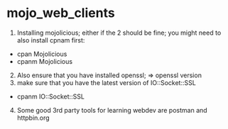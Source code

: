 # mojo_web_clients

1. Installing mojolicious; either if the 2 should be fine; you might need to also install cpnam first:
- cpan Mojolicious
- cpanm Mojolicious
2. Also ensure that you have installed openssl; => openssl version
3. make sure that you have the latest version of IO::Socket::SSL
- cpanm IO::Socket::SSL
4. Some good 3rd party tools for learning webdev are postman and httpbin.org
